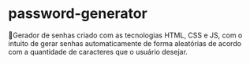 # password-generator
🎯Gerador de senhas criado com as tecnologias HTML, CSS e JS, com o intuito de gerar senhas automaticamente de forma aleatórias de acordo com a quantidade de caracteres que o usuário desejar.
